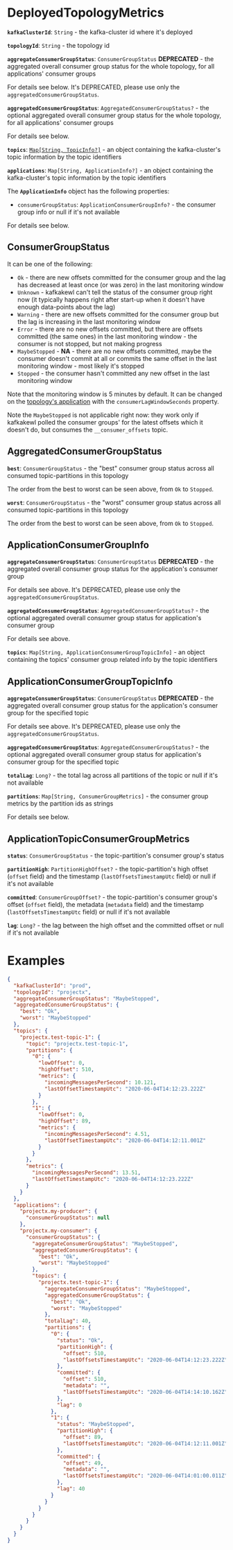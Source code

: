 # DeployedTopologyMetrics

**`kafkaClusterId`**: `String` - the kafka-cluster id where it's deployed

**`topologyId`**: `String` - the topology id

**`aggregateConsumerGroupStatus`**: `ConsumerGroupStatus` **DEPRECATED** - the aggregated overall consumer group status for the whole topology, for all applications' consumer groups

For details see below. It's DEPRECATED, please use only the `aggregatedConsumerGroupStatus`.

**`aggregatedConsumerGroupStatus`**: `AggregatedConsumerGroupStatus?` - the optional aggregated overall consumer group status for the whole topology, for all applications' consumer groups

For details see below.

**`topics`**: [`Map[String, TopicInfo?]`](../deployedtopology/DeployedTopicInfo.md) - an object containing the kafka-cluster's topic information by the topic identifiers

**`applications`**: `Map[String, ApplicationInfo?]` - an object containing the kafka-cluster's topic information by the topic identifiers

The **`ApplicationInfo`** object has the following properties:

- `consumerGroupStatus`: `ApplicationConsumerGroupInfo?` - the consumer group info or null if it's not available

For details see below.

## ConsumerGroupStatus

It can be one of the following:
- `Ok` - there are new offsets committed for the consumer group and the lag has decreased at least once (or was zero) in the last monitoring window
- `Unknown` - kafkakewl can't tell the status of the consumer group right now (it typically happens right after start-up when it doesn't have enough data-points about the lag)
- `Warning` - there are new offsets committed for the consumer group but the lag is increasing in the last monitoring window
- `Error` - there are no new offsets committed, but there are offsets committed (the same ones) in the last monitoring window - the consumer is not stopped, but not making progress
- `MaybeStopped` - **NA** - there are no new offsets committed, maybe the consumer doesn't commit at all or commits the same offset in the last monitoring window - most likely it's stopped
- `Stopped` - the consumer hasn't committed any new offset in the last monitoring window

Note that the monitoring window is 5 minutes by default. It can be changed on the [topology's application](../topology/TopologyApplication.md) with the `consumerLagWindowSeconds` property.

Note the `MaybeStopped` is not applicable right now: they work only if kafkakewl polled the consumer groups' for the latest offsets which it doesn't do, but consumes the `__consumer_offsets` topic.

## AggregatedConsumerGroupStatus

**`best`**: `ConsumerGroupStatus` - the "best" consumer group status across all consumed topic-partitions in this topology

The order from the best to worst can be seen above, from `Ok` to `Stopped`.

**`worst`**: `ConsumerGroupStatus` - the "worst" consumer group status across all consumed topic-partitions in this topology

The order from the best to worst can be seen above, from `Ok` to `Stopped`.

## ApplicationConsumerGroupInfo

**`aggregateConsumerGroupStatus`**: `ConsumerGroupStatus` **DEPRECATED** - the aggregated overall consumer group status for the application's consumer group

For details see above. It's DEPRECATED, please use only the `aggregatedConsumerGroupStatus`.

**`aggregatedConsumerGroupStatus`**: `AggregatedConsumerGroupStatus?` - the optional aggregated overall consumer group status for application's consumer group

For details see above.

**`topics`**: `Map[String, ApplicationConsumerGroupTopicInfo]` - an object containing the topics' consumer group related info by the topic identifiers

## ApplicationConsumerGroupTopicInfo

**`aggregateConsumerGroupStatus`**: `ConsumerGroupStatus` **DEPRECATED** - the aggregated overall consumer group status for the application's consumer group for the specified topic

For details see above. It's DEPRECATED, please use only the `aggregatedConsumerGroupStatus`.

**`aggregatedConsumerGroupStatus`**: `AggregatedConsumerGroupStatus?` - the optional aggregated overall consumer group status for application's consumer group for the specified topic

**`totalLag`**: `Long?` - the total lag across all partitions of the topic or null if it's not available

**`partitions`**: `Map[String, ConsumerGroupMetrics]` - the consumer group metrics by the partition ids as strings

For details see below.

## ApplicationTopicConsumerGroupMetrics

**`status`**: `ConsumerGroupStatus` - the topic-partition's consumer group's status

**`partitionHigh`**: `PartitionHighOffset?` - the topic-partition's high offset (`offset` field) and the timestamp (`lastOffsetsTimestampUtc` field) or null if it's not available

**`committed`**: `ConsumerGroupOffset?` - the topic-partition's consumer group's offset (`offset` field), the metadata (`metadata` field) and the timestamp (`lastOffsetsTimestampUtc` field) or null if it's not available

**`lag`**: `Long?` - the lag between the high offset and the committed offset or null if it's not available

# Examples

```json
{
  "kafkaClusterId": "prod",
  "topologyId": "projectx",
  "aggregateConsumerGroupStatus": "MaybeStopped",
  "aggregatedConsumerGroupStatus": {
    "best": "Ok",
    "worst": "MaybeStopped"
  },
  "topics": {
    "projectx.test-topic-1": {
      "topic": "projectx.test-topic-1",
      "partitions": {
        "0": {
          "lowOffset": 0,
          "highOffset": 510,
          "metrics": {
            "incomingMessagesPerSecond": 10.121,
            "lastOffsetTimestampUtc": "2020-06-04T14:12:23.222Z"
          }
        },
        "1": {
          "lowOffset": 0,
          "highOffset": 89,
          "metrics": {
            "incomingMessagesPerSecond": 4.51,
            "lastOffsetTimestampUtc": "2020-06-04T14:12:11.001Z"
          }
        }
      },
      "metrics": {
        "incomingMessagesPerSecond": 13.51,
        "lastOffsetTimestampUtc": "2020-06-04T14:12:23.222Z"
      }
    }
  },
  "applications": {
    "projectx.my-producer": {
      "consumerGroupStatus": null
    },
    "projectx.my-consumer": {
      "consumerGroupStatus": {
        "aggregateConsumerGroupStatus": "MaybeStopped",
        "aggregatedConsumerGroupStatus": {
          "best": "Ok",
          "worst": "MaybeStopped"
        },
        "topics": {
          "projectx.test-topic-1": {
            "aggregateConsumerGroupStatus": "MaybeStopped",
            "aggregatedConsumerGroupStatus": {
              "best": "Ok",
              "worst": "MaybeStopped"
            },
            "totalLag": 40,
            "partitions": {
              "0": {
                "status": "Ok",
                "partitionHigh": {
                  "offset": 510,
                  "lastOffsetsTimestampUtc": "2020-06-04T14:12:23.222Z"
                },
                "committed": {
                  "offset": 510,
                  "metadata": "",
                  "lastOffsetsTimestampUtc": "2020-06-04T14:14:10.162Z"
                },
                "lag": 0
              },
              "1": {
                "status": "MaybeStopped",
                "partitionHigh": {
                  "offset": 89,
                  "lastOffsetsTimestampUtc": "2020-06-04T14:12:11.001Z"
                },
                "committed": {
                  "offset": 49,
                  "metadata": "",
                  "lastOffsetsTimestampUtc": "2020-06-04T14:01:00.011Z"
                },
                "lag": 40
              }
            }
          }
        }
      }
    }
  }
}
```